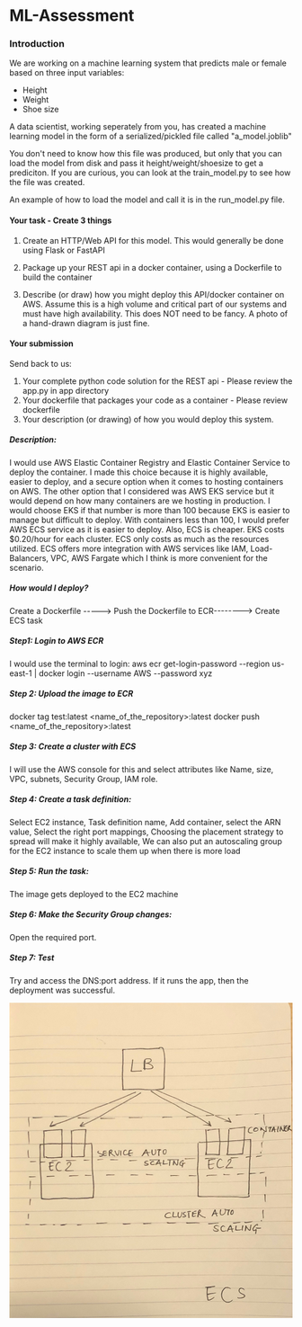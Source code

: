 # ML-Assessment

### Introduction

We are working on a machine learning system that predicts male or female based
on three input variables:
- Height
- Weight
- Shoe size

A data scientist, working seperately from you, has created a machine learning model
in the form of a serialized/pickled file called "a_model.joblib"

You don't need to know how this file was produced, but only that you can load the model
from disk and pass it height/weight/shoesize to get a prediciton.  If you are curious, you can look
at the train_model.py to see how the file was created.

An example of how to load the model and call it is in the run_model.py file.

#### Your task - Create 3 things

1) Create an HTTP/Web API for this model.   This would generally be done using Flask
or FastAPI 

2) Package up your REST api in a docker container, using a Dockerfile to build the container

3) Describe (or draw) how you might deploy this API/docker container on AWS.  Assume
this is a high volume and critical part of our systems and must have high availability.
This does NOT need to be fancy.  A photo of a hand-drawn diagram is just fine.

#### Your submission

Send back to us:
1) Your complete python code solution for the REST api - Please review the app.py in app directory
2) Your dockerfile that packages your code as a container - Please review dockerfile
3) Your description (or drawing) of how you would deploy this system.

##### Description:
I would use AWS Elastic Container Registry and Elastic Container Service to deploy the container. I made this choice because it is highly available, easier to deploy, and a secure option when it comes to hosting containers on AWS. The other option that I considered was AWS EKS service but it would depend on how many containers are we hosting in production. I would choose EKS if that number is more than 100 because EKS is easier to manage but difficult to deploy. With containers less than 100, I would prefer AWS ECS service as it is easier to deploy. Also, ECS is cheaper. EKS costs $0.20/hour for each cluster. ECS only costs as much as the resources utilized. ECS offers more integration with AWS services like IAM, Load-Balancers, VPC, AWS Fargate which I think is more convenient for the scenario.

##### How would I deploy?

Create a Dockerfile -----> Push the Dockerfile to ECR--------> Create ECS task

##### Step1: Login to AWS ECR
I would use the terminal to login: 
aws ecr get-login-password --region us-east-1 | docker login --username AWS --password xyz

##### Step 2: Upload the image to ECR
docker tag test:latest <name_of_the_repository>:latest
docker push <name_of_the_repository>:latest

##### Step 3: Create a cluster with ECS
I will use the AWS console for this and select attributes like Name, size, VPC, subnets, Security Group, IAM role.

##### Step 4: Create a task definition:
Select EC2 instance,
Task definition name,
Add container,
select the ARN value,
Select the right port mappings,
Choosing the placement strategy to spread will make it highly available,
We can also put an autoscaling group for the EC2 instance to scale them up when there is more load

##### Step 5: Run the task:
The image gets deployed to the EC2 machine

##### Step 6: Make the Security Group changes:
Open the required port.

##### Step 7: Test 
Try and access the DNS:port address. If it runs the app, then the deployment was successful.

![Architecture Diagram (Rough)](images/Architecture_diagram.jpg)
